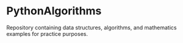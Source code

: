 # PythonAlgorithms

Repository containing data structures, algorithms, and mathematics examples for
practice purposes.
